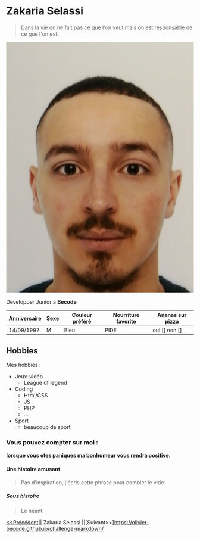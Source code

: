 # Zakaria Selassi  

> Dans la vie on ne fait pas ce que l'on veut mais on est responsable de ce que l'on est.

![Image](PhotoID.jpg)

Developper Junior à **Becode**


| Anniversaire | Sexe | Couleur préféré | Nourriture favorite | Ananas sur pizza |
| ------------ | ---- | --------------- | ------------------- | ---------------- |
| 14/09/1997   |  M   |     Bleu        |      PIDE           |  oui [] non []   |


## Hobbies

Mes hobbies :  

* Jeux-vidéo 
  * League of legend
* Coding 
  * Html/CSS
  * JS
  * PHP
  * ...
* Sport
  * beaucoup de sport
### Vous pouvez compter sur moi :  

**lorsque vous etes paniques ma bonhumeur vous rendra positive.**  


#### Une histoire amusant  

> Pas d'inspiration, j'écris cette phrase pour combler le vide.  


##### Sous histoire 

> Le néant. 

[<<Précédent](https://laura-vln.github.io/challenge-markdown/)|| Zakaria Selassi ||[Suivant>>]https://olivier-becode.github.io/challenge-markdown/




